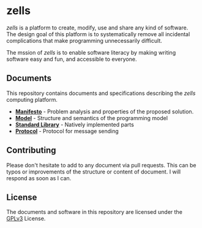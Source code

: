 # zells

*zells* is a platform to create, modify, use and share any kind of software. The design goal of this platform is to systematically remove all incidental complications that make programming unnecessarily difficult.

The mssion of *zells* is to enable software literacy by making writing software easy and fun, and accessible to everyone. 

## Documents

This repository contains documents and specifications describing the *zells* computing platform.

- **[Manifesto](manifesto.md)** - Problem analysis and properties of the proposed solution.
- **[Model](model.md)** - Structure and semantics of the programming model
- **[Standard Library](stdlib.md)** - Natively implemented parts
- **[Protocol](protocol.md)** - Protocol for message sending


## Contributing

Please don't hesitate to add to any document via pull requests. This can be typos or improvements of the structure or content of document. I will respond as soon as I can.


## License

The documents and software in this repository are licensed under the [GPLv3] License.

[GPLv3]: http://www.gnu.org/licenses/gpl-3.0.html
